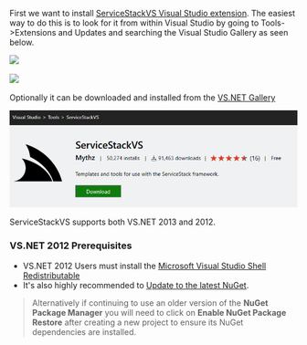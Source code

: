 First we want to install [ServiceStackVS Visual Studio extension](http://visualstudiogallery.msdn.microsoft.com/5bd40817-0986-444d-a77d-482e43a48da7). The easiest way to do this is to look for it from within Visual Studio by going to Tools->Extensions and Updates and searching the Visual Studio Gallery as seen below.

[![](https://raw.githubusercontent.com/ServiceStack/ServiceStackVS/master/Images/tools_extensions.png)](https://raw.githubusercontent.com/ServiceStack/ServiceStackVS/master/Images/tools_extensions.png)

[![](https://raw.githubusercontent.com/ServiceStack/ServiceStackVS/master/Images/search_download.png)](https://raw.githubusercontent.com/ServiceStack/ServiceStackVS/master/Images/search_download.png)

Optionally it can be downloaded and installed from the [VS.NET Gallery](http://visualstudiogallery.msdn.microsoft.com/5bd40817-0986-444d-a77d-482e43a48da7)

[![VS.NET Gallery Download](https://raw.githubusercontent.com/ServiceStack/Assets/master/img/servicestackvs/vsgallery-download.png)](http://visualstudiogallery.msdn.microsoft.com/5bd40817-0986-444d-a77d-482e43a48da7)

ServiceStackVS supports both VS.NET 2013 and 2012.

### VS.NET 2012 Prerequisites

  - VS.NET 2012 Users must install the [Microsoft Visual Studio Shell Redistributable](http://www.microsoft.com/en-au/download/details.aspx?id=40764)
  - It's also highly recommended to [Update to the latest NuGet](http://docs.nuget.org/docs/start-here/installing-nuget). 

> Alternatively if continuing to use an older version of the **NuGet Package Manager** you will need to click on **Enable NuGet Package Restore** after creating a new project to ensure its NuGet dependencies are installed.
